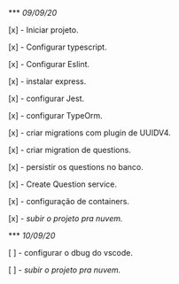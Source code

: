 *** *09/09/20*

[x] - Iniciar projeto.

[x] - Configurar typescript.

[x] - Configurar Eslint.

[x] - instalar express.

[x] - configurar Jest.

[x] - configurar TypeOrm.

[x] - criar migrations com plugin de UUIDV4.

[x] - criar migration de questions.

[x] - persistir os questions no banco.

[x] - Create Question service.

[x] - configuração de containers.

[x] - *subir o projeto pra nuvem.*


*** *10/09/20*

[ ] - configurar o dbug do vscode.

[ ] - *subir o projeto pra nuvem.*
